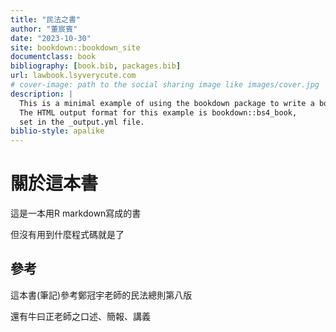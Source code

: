```yaml
--- 
title: "民法之書"
author: "董宸賓"
date: "2023-10-30"
site: bookdown::bookdown_site
documentclass: book
bibliography: [book.bib, packages.bib]
url: lawbook.lsyverycute.com
# cover-image: path to the social sharing image like images/cover.jpg
description: |
  This is a minimal example of using the bookdown package to write a book.
  The HTML output format for this example is bookdown::bs4_book,
  set in the _output.yml file.
biblio-style: apalike
---
```


# 關於這本書

這是一本用R markdown寫成的書

但沒有用到什麼程式碼就是了

## 參考

這本書(筆記)參考鄭冠宇老師的民法總則第八版

還有牛曰正老師之口述、簡報、講義




